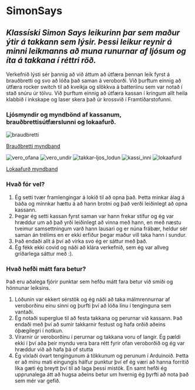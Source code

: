 # SimonSays

## *Klassíski Simon Says leikurinn þar sem maður ýtir á takkann sem lýsir. Þessi leikur reynir á minni leikmanns að muna runurnar af ljósum og íta á takkana í réttri röð.*

Verkefnið lýsti sér þannig að við áttum að útfæra þennan leik fyrst á brauðbretti og svo að lóða það saman á veroborði. Við þurftum einnig að útfæra rocker switch til að kveikja og slökkva á batteríinu sem var notað í stað snúru úr tölvu. Við þurftum einnig að útfæra kassan í kringum allt heila klabbið í inkskape og laser skera það úr krossvið í Framtíðarstofunni.

### Ljósmyndir og myndbönd af kassanum, brauðbrettisútfærslunni og lokaafurð.

![braudbretti](https://user-images.githubusercontent.com/34522977/152983606-2e970b6d-2575-483c-9ea7-e22afafeada8.jpg)

[Brauðbretti myndband](https://youtu.be/CsZ5UES0ric)

![vero_ofana](https://user-images.githubusercontent.com/34522977/152985284-849a446e-96e3-4fa2-8a69-9bc4e432dbbe.jpg)
![vero_undir](https://user-images.githubusercontent.com/34522977/152985291-93d84e9b-bafc-40a0-9a5d-bfbf31449852.jpg)
![takkar-ljos_lodun](https://user-images.githubusercontent.com/34522977/152985347-335e7d07-700f-48e2-990c-28a6e65cd14a.jpg)
![kassi_inni](https://user-images.githubusercontent.com/34522977/152985308-4df4546f-07a9-4fbc-a3a8-5d0af90554c3.jpg)
![lokaafurd](https://user-images.githubusercontent.com/34522977/152983573-69c5fd2e-4ad7-4f8f-ad4d-f75612105bd1.jpg)

[Lokaafurð myndband](https://youtu.be/1Ev0W0z_z-8)

### Hvað fór vel?

1. Ég setti tvær framlengingar á lokið til að opna það. Þetta minkar álag á báða og minnkar hættu á að hann brotni og það verði leiðinlegt að opna kassann.
2. Þegar ég setti kassan fyrst saman var hann frekar stífur og ég var hræddur um að það yrði leiðinlegt að vinna með hann, en með næstu tveimur samsettningum varð hann lausari og er núna frábær, heldur sér saman án trélíms en er ekki erfiður þegar maður vill taka hann í sundur.
3. Það endaði allt á því að virka svo ég er sáttur með það.
4. Ég fékk ekki covid og náði að klára verkefnið, sem ég var allveg gríðarlega sáttur með :).



### Hvað hefði mátt fara betur? 
Það eru aðalega fjórir punktar sem hefðu mátt fara betur við smíði og hönnunar leiksins.

1. Lóðunin var ekkert sérstök og ég náði að taka málmrennurnar af veroborðinu einu sinni og þurfti því að lóða línu í tenginguna sem vantaði.
2. Ég notaði superglue til að festa takkana og perurnar við kassann. Það endaði með því að sumir takkarnir festust og hafa orðið aðeins óþægilegri í notkun.
3. Vírarnir úr veroborðinu í perurnar og takkana voru of langir. Ég pældi ekki í því aða þeir myndu vera bara rétt fyrir ofan veroborðið og ég var hræddur við að hafa þá of stutta
4. Ég víxlaði óvart tengingunum á tökkunum og perunum í Arduinoið. Þetta er að mínu mati eingungis hálfur punktur því ef ég væri að hanna forritið líka gæti ég breytt því til að laga þessi mistök. En samt hefði ég upprunalega átt að hugsa aðeins betur um hvernig ég þyrfti að nota það sem mér var gefið.





